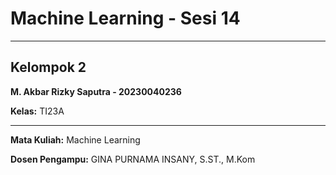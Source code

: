 # Machine Learning - Sesi 14

---

## Kelompok 2
**M. Akbar Rizky Saputra - 20230040236**

**Kelas:** TI23A

---

**Mata Kuliah:** Machine Learning 

**Dosen Pengampu:** GINA PURNAMA INSANY, S.ST., M.Kom
